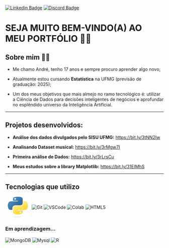 [![Linkedin Badge](https://img.shields.io/badge/-André_Martins-blue?style=flat-square&logo=Linkedin&logoColor=white&link=https://www.linkedin.com/in/andré-martins-3a9520201/)](https://www.linkedin.com/in/andré-martins-3a9520201) [![Discord Badge](https://img.shields.io/badge/-André_Martins-7289da?style=flat-square&logo=Discord&logoColor=white&link)](https://discordapp.com/users/599995902857576448/)


# SEJA MUITO BEM-VINDO(A) AO MEU PORTFÓLIO 🧙‍♂️


##   Sobre mim  👨‍💻

- Me chamo André, tenho 17 anos e sempre procuro aprender algo novo;

- Atualmente estou cursando **Estatística** na UFMG (previsão de graduação: 2025);

- Um dos meus objetivos que mais almejo no ramo tecnológico é: utilizar a Ciência de Dados para decisões inteligentes de negócios e aprofundar no esplêndido universo da Inteligência Artificial.

---------------------------------------------------------------------------------------------

## Projetos desenvolvidos:

* **Análise dos dados divulgados pelo SISU UFMG:** https://bit.ly/3tNN2Iw

* **Analisando Dataset musical:** https://bit.ly/3rMgw7I

* **Primeira análise de Dados:** https://bit.ly/3rLrsCu
 
* **Meus estudos sobre a library Matplotlib:** https://bit.ly/31EIMhS

---------------------------------------------------------------------------------------------

##  Tecnologias que utilizo  

<div style="display: inline_block">
  <img align="center" alt="Python" height="70" width="80" src="https://raw.githubusercontent.com/devicons/devicon/master/icons/python/python-original.svg">
  <img align="center" alt="Git" height="70" width="80" src="https://seeklogo.com/images/G/git-logo-A1D01DDA30-seeklogo.com.png">
  <img align="center" alt="VSCode" height="70" width="80" src="https://user-images.githubusercontent.com/64978311/118380350-74e8f980-b5b7-11eb-8371-e01a562062a6.png">
  <img align="center" alt="Colab" height="80" width="100" src="https://static.javatpoint.com/tutorial/google-colab/images/google-colab.png">
  <img align="center" alt="HTML5" height="80" width="100" src="https://upload.wikimedia.org/wikipedia/commons/6/61/HTML5_logo_and_wordmark.svg">
  
</div>


### Em aprendizagem... 
<div style="display: inline_block">
<img align="center" alt="MongoDB" height="80" width="90" src="https://img.icons8.com/color/452/mongodb.png">
<img align="center" alt="Mysql" height="100" width="100" src="https://www.vectorlogo.zone/logos/mysql/mysql-ar21.svg">
<img align="center" alt="R" height="85" width="90" src="https://www.r-project.org/logo/Rlogo.svg">  
</div>

